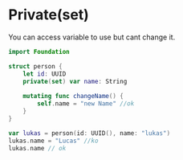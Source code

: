 # Private(set)

You can access variable to use but cant change it.


```swift
import Foundation

struct person {
    let id: UUID
    private(set) var name: String
    
    mutating func changeName() {
        self.name = "new Name" //ok
    }
}

var lukas = person(id: UUID(), name: "lukas")
lukas.name = "Lucas" //ko
lukas.name // ok
```


